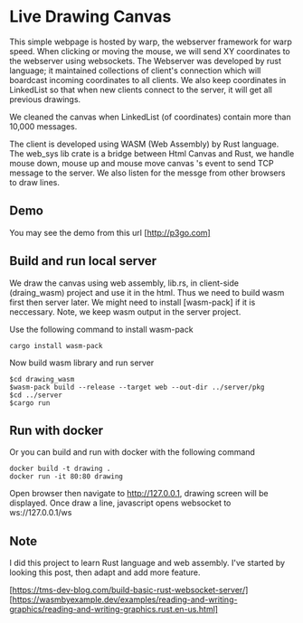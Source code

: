 # Live Drawing Canvas

This simple webpage is hosted by warp, the webserver framework for warp speed. When clicking or moving the mouse, we will send XY coordinates to the webserver using websockets. The Webserver was developed by rust language; it maintained collections of client's connection which will boardcast incoming coordinates to all clients. We also keep coordinates in LinkedList so that when new clients connect to the server, it will get all previous drawings.

We cleaned the canvas when LinkedList (of coordinates) contain more than 10,000 messages.

The client is developed using WASM (Web Assembly) by Rust language. The web_sys lib crate is a bridge between Html Canvas and Rust, we handle mouse down, mouse up and mouse move canvas 's event to send TCP message to the server. We also listen for the messge from other browsers to draw lines.

## Demo

You may see the demo from this url [http://p3go.com]

## Build and run local server

We draw the canvas using web assembly, lib.rs, in client-side (draing_wasm) project and use it in the html. Thus we need to build wasm first then server later. We might need to install [wasm-pack] if it is neccessary. Note, we keep wasm output in the server project.

Use the following command to install wasm-pack
```
cargo install wasm-pack
```

Now build wasm library and run server
```
$cd drawing_wasm
$wasm-pack build --release --target web --out-dir ../server/pkg
$cd ../server
$cargo run
```

## Run with docker

Or you can build and run with docker with the following command
```
docker build -t drawing .
docker run -it 80:80 drawing
```

Open browser then navigate to http://127.0.0.1, drawing screen will be displayed. Once draw a line, javascript opens websocket to ws://127.0.0.1/ws


## Note

I did this project to learn Rust language and web assembly. I've started by looking this post, then adapt and add more feature.

[https://tms-dev-blog.com/build-basic-rust-websocket-server/]
[https://wasmbyexample.dev/examples/reading-and-writing-graphics/reading-and-writing-graphics.rust.en-us.html]

